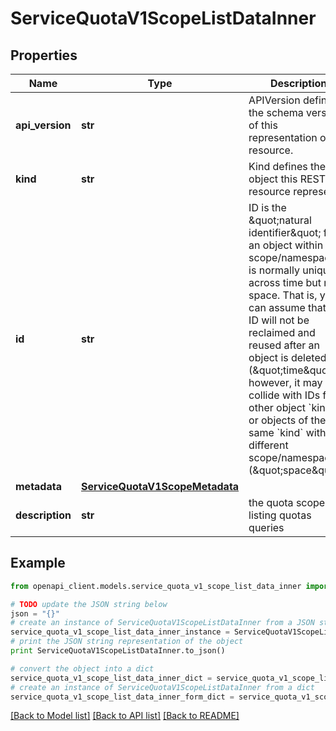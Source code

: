 # ServiceQuotaV1ScopeListDataInner


## Properties
Name | Type | Description | Notes
------------ | ------------- | ------------- | -------------
**api_version** | **str** | APIVersion defines the schema version of this representation of a resource. | [optional] [readonly] 
**kind** | **str** | Kind defines the object this REST resource represents. | [optional] [readonly] 
**id** | **str** | ID is the \&quot;natural identifier\&quot; for an object within its scope/namespace; it is normally unique across time but not space. That is, you can assume that the ID will not be reclaimed and reused after an object is deleted (\&quot;time\&quot;); however, it may collide with IDs for other object &#x60;kinds&#x60; or objects of the same &#x60;kind&#x60; within a different scope/namespace (\&quot;space\&quot;). | [readonly] 
**metadata** | [**ServiceQuotaV1ScopeMetadata**](ServiceQuotaV1ScopeMetadata.md) |  | 
**description** | **str** | the quota scope for listing quotas queries | 

## Example

```python
from openapi_client.models.service_quota_v1_scope_list_data_inner import ServiceQuotaV1ScopeListDataInner

# TODO update the JSON string below
json = "{}"
# create an instance of ServiceQuotaV1ScopeListDataInner from a JSON string
service_quota_v1_scope_list_data_inner_instance = ServiceQuotaV1ScopeListDataInner.from_json(json)
# print the JSON string representation of the object
print ServiceQuotaV1ScopeListDataInner.to_json()

# convert the object into a dict
service_quota_v1_scope_list_data_inner_dict = service_quota_v1_scope_list_data_inner_instance.to_dict()
# create an instance of ServiceQuotaV1ScopeListDataInner from a dict
service_quota_v1_scope_list_data_inner_form_dict = service_quota_v1_scope_list_data_inner.from_dict(service_quota_v1_scope_list_data_inner_dict)
```
[[Back to Model list]](../ccloud/README.md#documentation-for-models) [[Back to API list]](../ccloud/README.md#documentation-for-api-endpoints) [[Back to README]](../ccloud/README.md)


